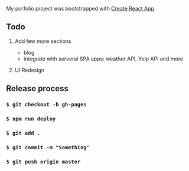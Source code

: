 My porfolio project was bootstrapped with [Create React App](https://github.com/facebook/create-react-app).

## Todo
1. Add few more sections
    - blog
    - integrate with serveral SPA apps: weather API, Yelp API and more

2. UI Redesign

## Release process
### `$ git checkout -b gh-pages`
### `$ npm run deploy`
### `$ git add .`
### `$ git commit -m "Something"`
### `$ git push origin master`